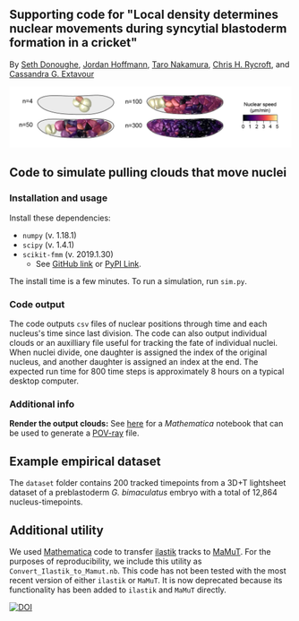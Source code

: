 ## Supporting code for "Local density determines nuclear movements during syncytial blastoderm formation in a cricket"

By [Seth Donoughe](https://www.sethdonoughe.com/), [Jordan Hoffmann](https://jhoffmann.org/), [Taro Nakamura](http://www.nibb.ac.jp/niimilab/), [Chris H. Rycroft](https://people.seas.harvard.edu/~chr/), and [Cassandra G. Extavour](https://www.extavourlab.com/)

![gryllus_sim](./ims/gryllus_sim.png)

## Code to simulate pulling clouds that move nuclei

### Installation and usage
Install these dependencies:
- `numpy` (v. 1.18.1)
- `scipy` (v. 1.4.1)
- `scikit-fmm` (v. 2019.1.30)
    - See [GitHub link](https://github.com/scikit-fmm/scikit-fmm) or [PyPI Link](https://pypi.org/project/scikit-fmm/).

The install time is a few minutes. To run a simulation, run `sim.py`.

### Code output
The code outputs `csv` files of nuclear positions through time and each nucleus's time since last division. The code can also output individual clouds or an auxilliary file useful for tracking the fate of individual nuclei. When nuclei divide, one daughter is assigned the index of the original nucleus, and another daughter is assigned an index at the end. The expected run time for 800 time steps is approximately 8 hours on a typical desktop computer.

### Additional info
<!-- `IN PROGRESS. CHECK BACK SOON`

* How to change the geometry.

* How to change the shell size.

* How to plot the results. -->

**Render the output clouds:** See [here](https://github.com/hoffmannjordan/Insect-Development-Model) for a _Mathematica_ notebook that can be used to generate a [POV-ray](http://www.povray.org/) file.

## Example empirical dataset
The `dataset` folder contains 200 tracked timepoints from a 3D+T lightsheet dataset of a preblastoderm _G. bimaculatus_ embryo with a total of 12,864 nucleus-timepoints.

## Additional utility
We used [Mathematica](https://www.wolfram.com/mathematica/) code to transfer [ilastik](https://www.ilastik.org/) tracks to [MaMuT](https://imagej.net/MaMuT). For the purposes of reproducibility, we include this utility as `Convert_Ilastik_to_Mamut.nb`. This code has not been tested with the most recent version of either `ilastik` or `MaMuT`. It is now deprecated because its functionality has been added to `ilastik` and `MaMuT` directly.

[![DOI](https://zenodo.org/badge/356619713.svg)](https://zenodo.org/badge/latestdoi/356619713)

